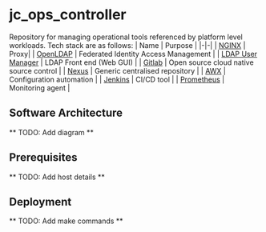 # jc_ops_controller
Repository for managing operational tools referenced by platform level workloads.
Tech stack are as follows:
| Name | Purpose |
|-|-|
| [NGINX](https://hub.docker.com/_/nginx) | Proxy|
| [OpenLDAP](https://github.com/osixia/docker-openldap) | Federated Identity Access Management |
| [LDAP User Manager](https://github.com/wheelybird/ldap-user-manager) | LDAP Front end (Web GUI) |
| [Gitlab](https://docs.gitlab.com/omnibus/docker/) | Open source cloud native source control |
| [Nexus](https://github.com/sonatype/docker-nexus) | Generic centralised repository |
| [AWX](https://github.com/ansible/awx) | Configuration automation |
| [Jenkins](https://github.com/jenkinsci/docker/blob/master/README.md) | CI/CD tool |
| [Prometheus](https://github.com/prometheus/node_exporter) | Monitoring agent |

## Software Architecture
** TODO: Add diagram **

## Prerequisites
** TODO: Add host details **

## Deployment
** TODO: Add make commands **